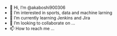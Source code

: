- 👋 Hi, I’m @akaboshi900306
- 👀 I’m interested in sports, data and machine larning
- 🌱 I’m currently learning Jenkins and Jira
- 💞️ I’m looking to collaborate on ...
- 📫 How to reach me ...

<!---
akaboshi900306/akaboshi900306 is a ✨ special ✨ repository because its `README.md` (this file) appears on your GitHub profile.
You can click the Preview link to take a look at your changes.
--->
